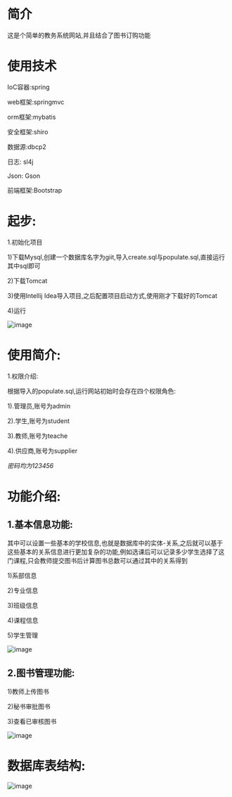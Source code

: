 # 简介
这是个简单的教务系统网站,并且结合了图书订购功能

# 使用技术 

IoC容器:spring

web框架:springmvc

orm框架:mybatis

安全框架:shiro

数据源:dbcp2

日志: sl4j

Json: Gson

前端框架:Bootstrap

# 起步:

1.初始化项目

1)下载Mysql,创建一个数据库名字为giit,导入create.sql与populate.sql,直接运行其中sql即可

2)下载Tomcat

3)使用Intellij Idea导入项目,之后配置项目启动方式,使用刚才下载好的Tomcat
  
4)运行

![image](https://pic4.zhimg.com/v2-87231f2eb533cdab3d3e04c7a89457af_b.png)

# 使用简介:

1.权限介绍:

根据导入的populate.sql,运行网站初始时会存在四个权限角色:

1).管理员,账号为admin

2).学生,账号为student

3).教师,账号为teache

4).供应商,账号为supplier

*密码均为123456*

# 功能介绍:
##  1.基本信息功能:
其中可以设置一些基本的学校信息,也就是数据库中的实体-关系,之后就可以基于这些基本的关系信息进行更加复杂的功能,例如选课后可以记录多少学生选择了这门课程,只会教师提交图书后计算图书总数可以通过其中的关系得到

1)系部信息

2)专业信息

3)班级信息

4)课程信息

5)学生管理

![image](https://pic1.zhimg.com/v2-44688d7a989ae25d9db6767a50a208f8_b.png)


## 2.图书管理功能:
1)教师上传图书

2)秘书审批图书

3)查看已审核图书

![image](https://pic3.zhimg.com/v2-3ff2f0da17e8609f85da3b61671cf0de_b.png)

# 数据库表结构:
![image](http://7xi78h.com1.z0.glb.clouddn.com/db.png)

